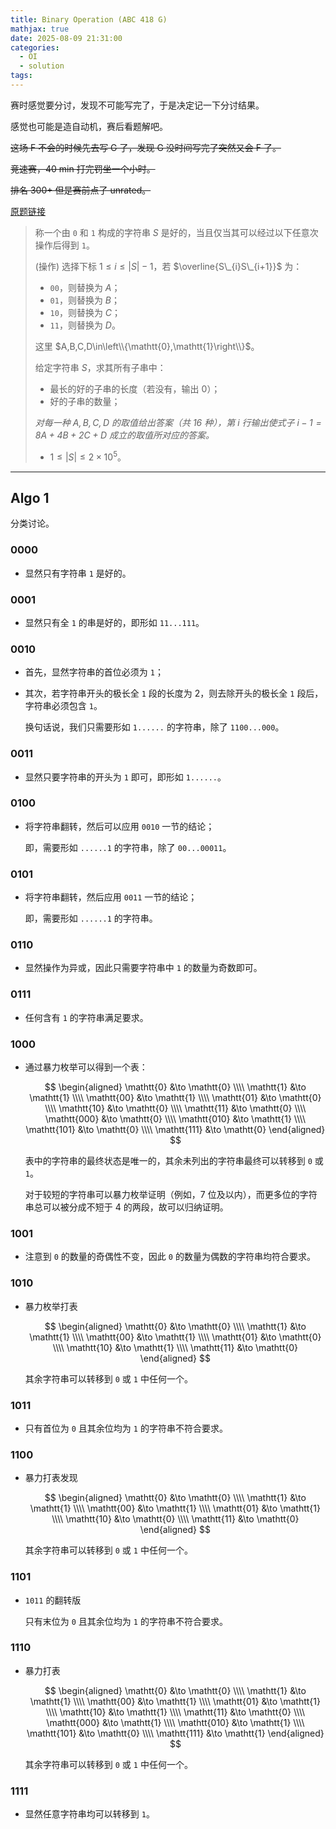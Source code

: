 ```yaml
---
title: Binary Operation (ABC 418 G)
mathjax: true
date: 2025-08-09 21:31:00
categories:
  - OI
  - solution
tags:
---
```


赛时感觉要分讨，发现不可能写完了，于是决定记一下分讨结果。

感觉也可能是造自动机，赛后看题解吧。

~~这场 F 不会的时候先去写 G 了，发现 G 没时间写完了突然又会 F 了。~~

~~竞速赛，40 min 打完罚坐一个小时。~~

~~排名 300+ 但是赛前点了 unrated。~~

[原题链接](https://atcoder.jp/contests/abc418/tasks/abc418_g)

> 称一个由 $\mathtt{0}$ 和 $\mathtt{1}$ 构成的字符串 $S$ 是好的，当且仅当其可以经过以下任意次操作后得到 $\mathtt{1}$。
>
> (操作) 选择下标 $1\leqslant i\leqslant |S|-1$，若 $\overline{S\_{i}S\_{i+1}}$ 为：
> + $\mathtt{00}$，则替换为 $A$；
> + $\mathtt{01}$，则替换为 $B$；
> + $\mathtt{10}$，则替换为 $C$；
> + $\mathtt{11}$，则替换为 $D$。
>
> 这里 $A,B,C,D\in\left\\{\mathtt{0},\mathtt{1}\right\\}$。
>
> 给定字符串 $S$，求其所有子串中：
> + 最长的好的子串的长度（若没有，输出 $0$）；
> + 好的子串的数量；
>
> *对每一种 $A,B,C,D$ 的取值给出答案（共 $16$ 种），第 $i$ 行输出使式子 $i-1=8A+4B+2C+D$ 成立的取值所对应的答案。*
>
> + $1\leqslant|S|\leqslant 2\times 10^{5}$。

<!-- more -->

---

## Algo 1

分类讨论。

### 0000

+ 显然只有字符串 $\mathtt{1}$ 是好的。

### 0001

+ 显然只有全 $\mathtt{1}$ 的串是好的，即形如 $\mathtt{11...111}$。

### 0010

+ 首先，显然字符串的首位必须为 $\mathtt{1}$；
+ 其次，若字符串开头的极长全 $\mathtt{1}$ 段的长度为 $2$，则去除开头的极长全 $\mathtt{1}$ 段后，字符串必须包含 $\mathtt{1}$。

  换句话说，我们只需要形如 $\mathtt{1......}$ 的字符串，除了 $\mathtt{1100...000}$。

### 0011

+ 显然只要字符串的开头为 $\mathtt{1}$ 即可，即形如 $\mathtt{1......}$。

### 0100

+ 将字符串翻转，然后可以应用 $\mathtt{0010}$ 一节的结论；

  即，需要形如 $\mathtt{......1}$ 的字符串，除了 $\mathtt{00...00011}$。

### 0101

+ 将字符串翻转，然后应用 $\mathtt{0011}$ 一节的结论；

  即，需要形如 $\mathtt{......1}$ 的字符串。

### 0110

+ 显然操作为异或，因此只需要字符串中 $\mathtt{1}$ 的数量为奇数即可。

### 0111

+ 任何含有 $\mathtt{1}$ 的字符串满足要求。

### 1000

+ 通过暴力枚举可以得到一个表：

  $$
  \begin{aligned}
    \mathtt{0} &\to \mathtt{0} \\\\
    \mathtt{1} &\to \mathtt{1} \\\\
    \mathtt{00} &\to \mathtt{1} \\\\
    \mathtt{01} &\to \mathtt{0} \\\\
    \mathtt{10} &\to \mathtt{0} \\\\
    \mathtt{11} &\to \mathtt{0} \\\\
    \mathtt{000} &\to \mathtt{0} \\\\
    \mathtt{010} &\to \mathtt{1} \\\\
    \mathtt{101} &\to \mathtt{0} \\\\
    \mathtt{111} &\to \mathtt{0}
  \end{aligned}
  $$

  表中的字符串的最终状态是唯一的，其余未列出的字符串最终可以转移到 $\mathtt{0}$ 或 $\mathtt{1}$。

  对于较短的字符串可以暴力枚举证明（例如，$7$ 位及以内），而更多位的字符串总可以被分成不短于 $4$ 的两段，故可以归纳证明。

### 1001

+ 注意到 $\mathtt{0}$ 的数量的奇偶性不变，因此 $\mathtt{0}$ 的数量为偶数的字符串均符合要求。

### 1010

+ 暴力枚举打表

  $$
  \begin{aligned}
    \mathtt{0} &\to \mathtt{0} \\\\
    \mathtt{1} &\to \mathtt{1} \\\\
    \mathtt{00} &\to \mathtt{1} \\\\
    \mathtt{01} &\to \mathtt{0} \\\\
    \mathtt{10} &\to \mathtt{1} \\\\
    \mathtt{11} &\to \mathtt{0}
  \end{aligned}
  $$

  其余字符串可以转移到 $\mathtt{0}$ 或 $\mathtt{1}$ 中任何一个。

### 1011

+ 只有首位为 $\mathtt{0}$ 且其余位均为 $\mathtt{1}$ 的字符串不符合要求。

### 1100

+ 暴力打表发现

  $$
  \begin{aligned}
    \mathtt{0} &\to \mathtt{0} \\\\
    \mathtt{1} &\to \mathtt{1} \\\\
    \mathtt{00} &\to \mathtt{1} \\\\
    \mathtt{01} &\to \mathtt{1} \\\\
    \mathtt{10} &\to \mathtt{0} \\\\
    \mathtt{11} &\to \mathtt{0}
  \end{aligned}
  $$

  其余字符串可以转移到 $\mathtt{0}$ 或 $\mathtt{1}$ 中任何一个。

### 1101

+ $\mathtt{1011}$ 的翻转版

  只有末位为 $\mathtt{0}$ 且其余位均为 $\mathtt{1}$ 的字符串不符合要求。

### 1110

+ 暴力打表

  $$
  \begin{aligned}
    \mathtt{0} &\to \mathtt{0} \\\\
    \mathtt{1} &\to \mathtt{1} \\\\
    \mathtt{00} &\to \mathtt{1} \\\\
    \mathtt{01} &\to \mathtt{1} \\\\
    \mathtt{10} &\to \mathtt{1} \\\\
    \mathtt{11} &\to \mathtt{0} \\\\
    \mathtt{000} &\to \mathtt{1} \\\\
    \mathtt{010} &\to \mathtt{1} \\\\
    \mathtt{101} &\to \mathtt{0} \\\\
    \mathtt{111} &\to \mathtt{1}
  \end{aligned}
  $$

  其余字符串可以转移到 $\mathtt{0}$ 或 $\mathtt{1}$ 中任何一个。

### 1111

+ 显然任意字符串均可以转移到 $\mathtt{1}$。
